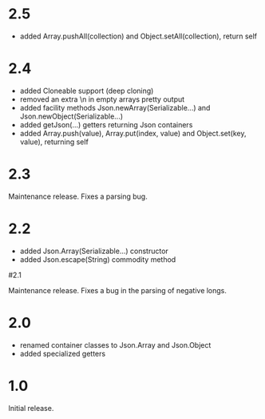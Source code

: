 # 2.5

+ added Array.pushAll(collection) and Object.setAll(collection), return self

# 2.4

+ added Cloneable support (deep cloning)
+ removed an extra \n in empty arrays pretty output
+ added facility methods Json.newArray(Serializable...) and Json.newObject(Serializable...)
+ added getJson(...) getters returning Json containers
+ added Array.push(value), Array.put(index, value) and Object.set(key, value), returning self

# 2.3

Maintenance release. Fixes a parsing bug.

# 2.2

+ added Json.Array(Serializable...) constructor
+ added Json.escape(String) commodity method

#2.1

Maintenance release. Fixes a bug in the parsing of negative longs.

# 2.0

+ renamed container classes to Json.Array and Json.Object
+ added specialized getters

# 1.0

Initial release.
